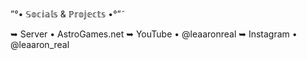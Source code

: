 ”°• 𝕊𝕠𝕔𝕚𝕒𝕝𝕤 & ℙ𝕣𝕠𝕛𝕖𝕔𝕥𝕤  •°”˜

➥ Server • AstroGames.net
➥ YouTube • @leaaronreal 
➥ Instagram • @leaaron_real
